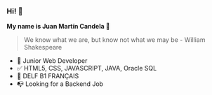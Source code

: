 ### Hi! 👋

**My name is Juan Martín Candela :rocket:**

> We know what we are, but know not what we may be - William Shakespeare

* :construction_worker: Junior Web Developer 
* :white_check_mark: HTML5, CSS, JAVASCRIPT, JAVA, Oracle SQL
* :statue_of_liberty: DELF B1 FRANÇAIS
* :mailbox_with_no_mail: Looking for a Backend Job
